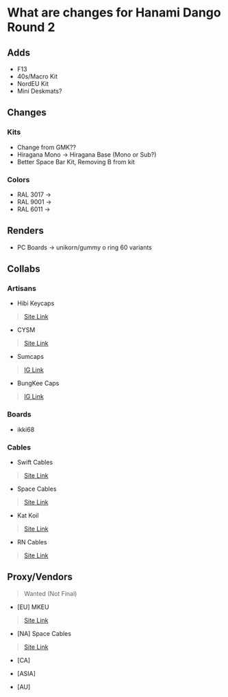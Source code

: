 # What are changes for Hanami Dango Round 2

## Adds

- F13
- 40s/Macro Kit
- NordEU Kit
- Mini Deskmats?

## Changes
### Kits
- Change from GMK??
- Hiragana Mono -> Hiragana Base (Mono or Sub?)
- Better Space Bar Kit, Removing B from kit

### Colors

- RAL 3017 ->
- RAL 9001 ->
- RAL 6011 ->

## Renders

- PC Boards -> unikorn/gummy o ring 60 variants

## Collabs
### Artisans

- Hibi Keycaps
> [Site Link](https://hibi.mx/collections/collaborations)

- CYSM
> [Site Link](https://cysm.store/password)

- Sumcaps
> [IG Link](https://instagram.com/sumcapas)

- BungKee Caps
> [IG Link](https://instagram.com/bungkee.caps)


### Boards

- ikki68

### Cables

- Swift Cables
> [Site Link](https://swiftcables.net/)

- Space Cables
> [Site Link](https://spacecables.net/)

- Kat Koil
> [Site Link](https://katkoil.com/)

- RN Cables
> [Site Link](https://rncables.com/)

## Proxy/Vendors

> Wanted (Not Final)

- [EU] MKEU
> [Site Link](https://mykeyboard.eu/)
- [NA] Space Cables
> [Site Link](https://spacecables.net/)
- [CA]
>
- [ASIA]
>
- [AU]
>
